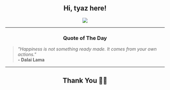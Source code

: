 <h2 align="center"> Hi, tyaz here!</h2>

<p align="center">
<a href="https://github.com/tyazx" alt="github streak"><img src="https://dvst-streak.herokuapp.com/?user=tyazx&theme=tokyonight&fire=DD472C"></a>
</p>

<hr>
<h3 align="center">Quote of The Day</h3>
<p align="center">
<blockquote>
<i>"Happiness is not something ready made. It comes from your own actions."</i>
<br>
<b>- Dalai Lama</b>
</blockquote>
</p>


<hr>
<h2 align="center">Thank You 🙏🏼</h2>
